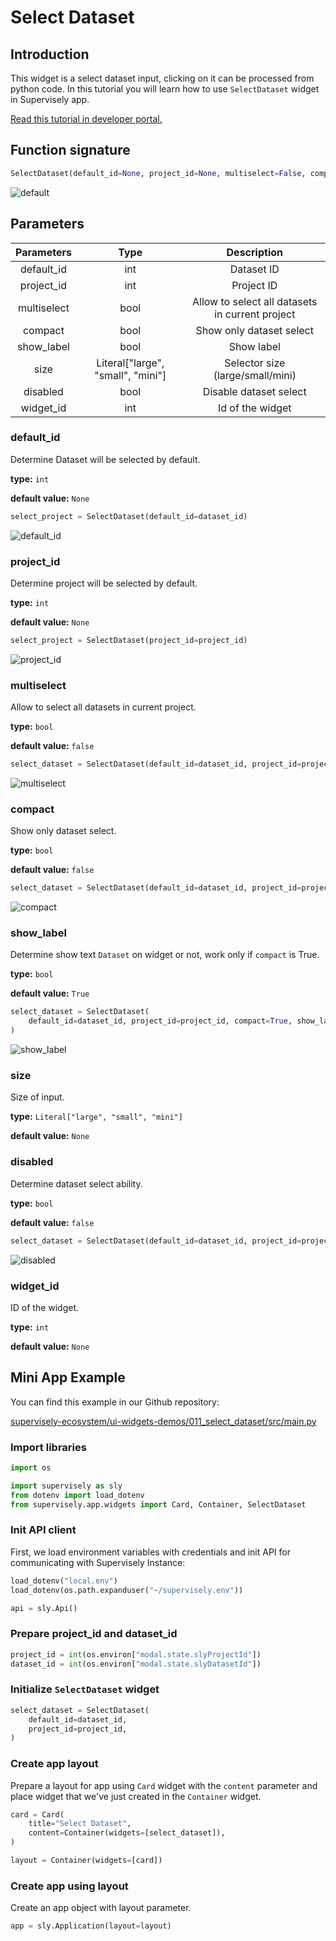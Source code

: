 # Select Dataset

## Introduction

This widget is a select dataset input, clicking on it can be processed from python code. In this tutorial you will learn how to use `SelectDataset` widget in Supervisely app.

[Read this tutorial in developer portal.](https://developer.supervise.ly/app-development/apps-with-gui/SelectDataset)

## Function signature

```python
SelectDataset(default_id=None, project_id=None, multiselect=False, compact=False, show_label=True, size=None, disabled=False, widget_id=None)
```

![default](https://user-images.githubusercontent.com/79905215/216376305-1556627a-ef61-4df7-900c-ac2ffbb9c8d0.png)

## Parameters

| Parameters  |               Type                |                   Description                   |
| :---------: | :-------------------------------: | :---------------------------------------------: |
| default_id  |                int                |                   Dataset ID                    |
| project_id  |                int                |                   Project ID                    |
| multiselect |               bool                | Allow to select all datasets in current project |
|   compact   |               bool                |            Show only dataset select             |
| show_label  |               bool                |                   Show label                    |
|    size     | Literal["large", "small", "mini"] |        Selector size (large/small/mini)         |
|  disabled   |               bool                |             Disable dataset select              |
|  widget_id  |                int                |                Id of the widget                 |

### default_id

Determine Dataset will be selected by default.

**type:** `int`

**default value:** `None`

```python
select_project = SelectDataset(default_id=dataset_id)
```

![default_id](https://user-images.githubusercontent.com/79905215/216376305-1556627a-ef61-4df7-900c-ac2ffbb9c8d0.png)

### project_id

Determine project will be selected by default.

**type:** `int`

**default value:** `None`

```python
select_project = SelectDataset(project_id=project_id)
```

![project_id](https://user-images.githubusercontent.com/79905215/216376305-1556627a-ef61-4df7-900c-ac2ffbb9c8d0.png)

### multiselect

Allow to select all datasets in current project.

**type:** `bool`

**default value:** `false`

```python
select_dataset = SelectDataset(default_id=dataset_id, project_id=project_id, multiselect=True)
```

![multiselect](https://user-images.githubusercontent.com/79905215/216376305-1556627a-ef61-4df7-900c-ac2ffbb9c8d0.png)

### compact

Show only dataset select.

**type:** `bool`

**default value:** `false`

```python
select_dataset = SelectDataset(default_id=dataset_id, project_id=project_id, compact=True)
```

![compact](https://user-images.githubusercontent.com/79905215/216376305-1556627a-ef61-4df7-900c-ac2ffbb9c8d0.png)

### show_label

Determine show text `Dataset` on widget or not, work only if `compact` is True.

**type:** `bool`

**default value:** `True`

```python
select_dataset = SelectDataset(
    default_id=dataset_id, project_id=project_id, compact=True, show_label=False
)
```

![show_label](https://user-images.githubusercontent.com/79905215/216376305-1556627a-ef61-4df7-900c-ac2ffbb9c8d0.png)

### size

Size of input.

**type:** `Literal["large", "small", "mini"]`

**default value:** `None`

### disabled

Determine dataset select ability.

**type:** `bool`

**default value:** `false`

```python
select_dataset = SelectDataset(default_id=dataset_id, project_id=project_id, disabled=True)
```

![disabled](https://user-images.githubusercontent.com/79905215/216376305-1556627a-ef61-4df7-900c-ac2ffbb9c8d0.png)

### widget_id

ID of the widget.

**type:** `int`

**default value:** `None`

## Mini App Example

You can find this example in our Github repository:

[supervisely-ecosystem/ui-widgets-demos/011_select_dataset/src/main.py](https://github.com/supervisely-ecosystem/ui-widgets-demos/blob/master/011_select_dataset/src/main.py)

### Import libraries

```python
import os

import supervisely as sly
from dotenv import load_dotenv
from supervisely.app.widgets import Card, Container, SelectDataset
```

### Init API client

First, we load environment variables with credentials and init API for communicating with Supervisely Instance:

```python
load_dotenv("local.env")
load_dotenv(os.path.expanduser("~/supervisely.env"))

api = sly.Api()
```

### Prepare project_id and dataset_id

```python
project_id = int(os.environ["modal.state.slyProjectId"])
dataset_id = int(os.environ["modal.state.slyDatasetId"])
```

### Initialize `SelectDataset` widget

```python
select_dataset = SelectDataset(
    default_id=dataset_id,
    project_id=project_id,
)
```

### Create app layout

Prepare a layout for app using `Card` widget with the `content` parameter and place widget that we've just created in the `Container` widget.

```python
card = Card(
    title="Select Dataset",
    content=Container(widgets=[select_dataset]),
)

layout = Container(widgets=[card])
```

### Create app using layout

Create an app object with layout parameter.

```python
app = sly.Application(layout=layout)
```
